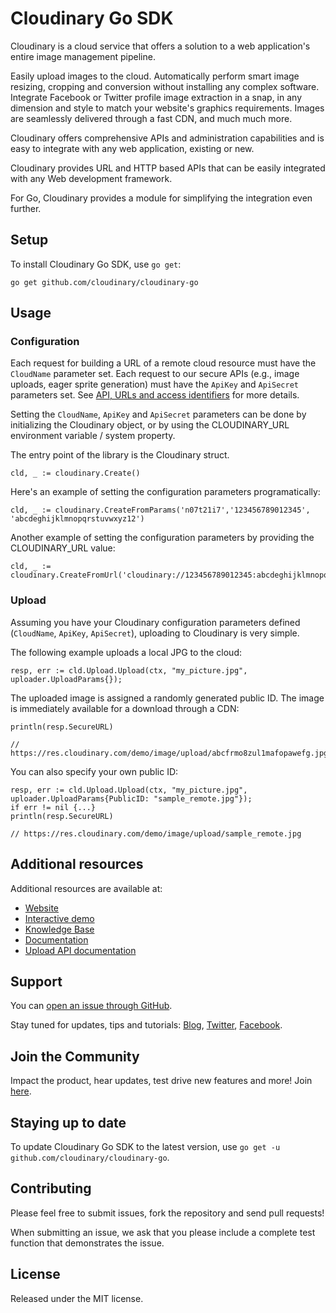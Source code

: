 Cloudinary Go SDK
==========

Cloudinary is a cloud service that offers a solution to a web application's entire image management pipeline.

Easily upload images to the cloud. Automatically perform smart image resizing, cropping and conversion without installing any complex software. Integrate Facebook or Twitter profile image extraction in a snap, in any dimension and style to match your website's graphics requirements. Images are seamlessly delivered through a fast CDN, and much much more.

Cloudinary offers comprehensive APIs and administration capabilities and is easy to integrate with any web application, existing or new.

Cloudinary provides URL and HTTP based APIs that can be easily integrated with any Web development framework.

For Go, Cloudinary provides a module for simplifying the integration even further.

## Setup ######################################################################

To install Cloudinary Go SDK, use `go get`:

```
go get github.com/cloudinary/cloudinary-go
```

## Usage

### Configuration

Each request for building a URL of a remote cloud resource must have the `CloudName` parameter set.
Each request to our secure APIs (e.g., image uploads, eager sprite generation) must have the `ApiKey` and `ApiSecret` parameters set. 
See [API, URLs and access identifiers](http://cloudinary.com/documentation/api_and_access_identifiers) for more details.

Setting the `CloudName`, `ApiKey` and `ApiSecret` parameters can be done by initializing the Cloudinary object, 
or by using the CLOUDINARY_URL environment variable / system property.

The entry point of the library is the Cloudinary struct.

    cld, _ := cloudinary.Create()

Here's an example of setting the configuration parameters programatically:

    cld, _ := cloudinary.CreateFromParams('n07t21i7','123456789012345', 'abcdeghijklmnopqrstuvwxyz12')

Another example of setting the configuration parameters by providing the CLOUDINARY_URL value:

    cld, _ := cloudinary.CreateFromUrl('cloudinary://123456789012345:abcdeghijklmnopqrstuvwxyz12@n07t21i7')

### Upload

Assuming you have your Cloudinary configuration parameters defined (`CloudName`, `ApiKey`, `ApiSecret`), uploading to Cloudinary is very simple.

The following example uploads a local JPG to the cloud:

```
resp, err := cld.Upload.Upload(ctx, "my_picture.jpg", uploader.UploadParams{});
```

The uploaded image is assigned a randomly generated public ID. The image is immediately available for a download through a CDN:

```
println(resp.SecureURL)

// https://res.cloudinary.com/demo/image/upload/abcfrmo8zul1mafopawefg.jpg
```

You can also specify your own public ID:

```
resp, err := cld.Upload.Upload(ctx, "my_picture.jpg", uploader.UploadParams{PublicID: "sample_remote.jpg"});
if err != nil {...}
println(resp.SecureURL)

// https://res.cloudinary.com/demo/image/upload/sample_remote.jpg
```

## Additional resources ##########################################################

Additional resources are available at:

* [Website](https://cloudinary.com)
* [Interactive demo](https://demo.cloudinary.com/default)
* [Knowledge Base](https://support.cloudinary.com/hc/en-us)
* [Documentation](https://cloudinary.com/documentation)
* [Upload API documentation](https://cloudinary.com/documentation/upload_images)

## Support

You can [open an issue through GitHub](https://github.com/cloudinary/cloudinary-go/issues).

Stay tuned for updates, tips and tutorials: [Blog](https://cloudinary.com/blog), [Twitter](https://twitter.com/cloudinary), [Facebook](https://www.facebook.com/Cloudinary).

## Join the Community ###########################################################

Impact the product, hear updates, test drive new features and more! Join [here](https://www.facebook.com/groups/CloudinaryCommunity).

## Staying up to date  ##########################################################

To update Cloudinary Go SDK to the latest version, use `go get -u github.com/cloudinary/cloudinary-go`.

## Contributing  ################################################################

Please feel free to submit issues, fork the repository and send pull requests!

When submitting an issue, we ask that you please include a complete test function that demonstrates the issue.

## License ######################################################################

Released under the MIT license. 
